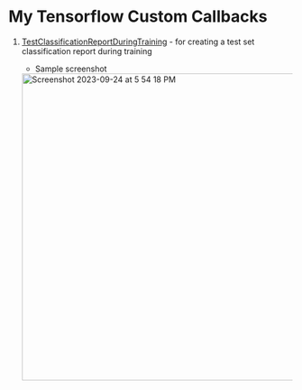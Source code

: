 # My Tensorflow Custom Callbacks

1. [TestClassificationReportDuringTraining](https://github.com/john-fante/my-tensorflow-custom-callbacks/blob/main/TestClassificationReportDuringTraining.py) - for creating a test set classification report during training
   * Sample screenshot

   <img width="544" alt="Screenshot 2023-09-24 at 5 54 18 PM" src="https://github.com/john-fante/my-tensorflow-custom-callbacks/assets/50263592/cef9f176-ca4d-464a-bd42-3f5af516055a">

